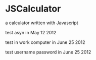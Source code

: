 JSCalculator
============

a calculator written with Javascript

test asyn in May 12 2012

test in work computer in June 25 2012

test username password in June 25 2012